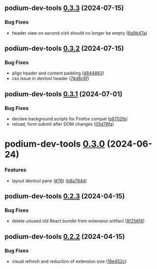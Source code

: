 ## podium-dev-tools [0.3.3](https://github.com/podium-lib/dev-tool/compare/podium-dev-tools@0.3.2...podium-dev-tools@0.3.3) (2024-07-15)


### Bug Fixes

* header view on second visit should no longer be empty ([6a9b47a](https://github.com/podium-lib/dev-tool/commit/6a9b47ae17d0e40ad096d0092e8fa32282054bfd))

## podium-dev-tools [0.3.2](https://github.com/podium-lib/dev-tool/compare/podium-dev-tools@0.3.1...podium-dev-tools@0.3.2) (2024-07-15)


### Bug Fixes

* align header and content padding ([4844883](https://github.com/podium-lib/dev-tool/commit/4844883f5b5d586995360beeb9b88dccdea9284a))
* css issue in devtool header ([74d8c6f](https://github.com/podium-lib/dev-tool/commit/74d8c6f90b2c945f1eb3ae8834621f09f5a688d0))

## podium-dev-tools [0.3.1](https://github.com/podium-lib/dev-tool/compare/podium-dev-tools@0.3.0...podium-dev-tools@0.3.1) (2024-07-01)


### Bug Fixes

* declare background.scripts for Firefox compat ([e8702fe](https://github.com/podium-lib/dev-tool/commit/e8702fe5db59a32139dcd419f22dad10841bae87))
* reload, form submit after DOM changes ([05d76fa](https://github.com/podium-lib/dev-tool/commit/05d76fa455aa9d4717e9727c813abc2e900252d6))

# podium-dev-tools [0.3.0](https://github.com/podium-lib/dev-tool/compare/podium-dev-tools@0.2.3...podium-dev-tools@0.3.0) (2024-06-24)


### Features

* layout devtool pane ([#76](https://github.com/podium-lib/dev-tool/issues/76)) ([b8a784d](https://github.com/podium-lib/dev-tool/commit/b8a784dc8db3a42609f927bdaf7713413e1dd070))

## podium-dev-tools [0.2.3](https://github.com/podium-lib/dev-tool/compare/podium-dev-tools@0.2.2...podium-dev-tools@0.2.3) (2024-04-15)


### Bug Fixes

* delete unused old React bundle from extension artifact ([8f256f8](https://github.com/podium-lib/dev-tool/commit/8f256f860eb09ae8c44f040adc139c1891b6aca4))

## podium-dev-tools [0.2.2](https://github.com/podium-lib/dev-tool/compare/podium-dev-tools@0.2.1...podium-dev-tools@0.2.2) (2024-04-15)


### Bug Fixes

* visual refresh and reduction of extension size ([18e452c](https://github.com/podium-lib/dev-tool/commit/18e452c1c44b7b9980ed5b7bd158900df7f192df))
